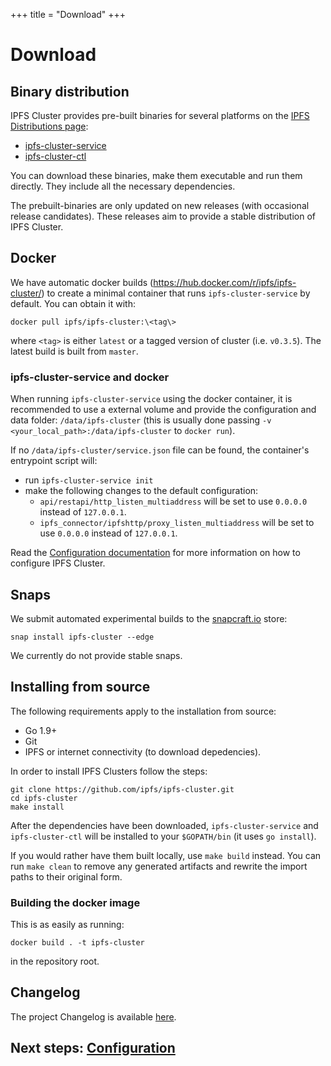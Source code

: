 +++
title = "Download"
+++


# Download

## Binary distribution

IPFS Cluster provides pre-built binaries for several platforms on the [IPFS Distributions page](https://dist.ipfs.io):

* [ipfs-cluster-service](https://dist.ipfs.io/#ipfs-cluster-service)
* [ipfs-cluster-ctl](https://dist.ipfs.io/#ipfs-cluster-ctl)

You can download these binaries, make them executable and run them directly. They include all the necessary dependencies.

The prebuilt-binaries are only updated on new releases (with occasional release candidates). These releases aim to provide a stable distribution of IPFS Cluster.


## Docker

We have automatic docker builds (https://hub.docker.com/r/ipfs/ipfs-cluster/) to create a minimal container that runs `ipfs-cluster-service` by default. You can obtain it with:

```
docker pull ipfs/ipfs-cluster:\<tag\>
```

where `<tag>` is either `latest` or a tagged version of cluster (i.e. `v0.3.5`). The latest build is built from `master`.

### ipfs-cluster-service and docker

When running `ipfs-cluster-service` using the docker container, it is recommended to use a external volume and provide the configuration and data folder: `/data/ipfs-cluster` (this is usually done passing `-v <your_local_path>:/data/ipfs-cluster` to `docker run`).

If no `/data/ipfs-cluster/service.json` file can be found, the container's entrypoint script will:

* run `ipfs-cluster-service init`
* make the following changes to the default configuration:
  * `api/restapi/http_listen_multiaddress` will be set to use `0.0.0.0` instead of `127.0.0.1`.
  * `ipfs_connector/ipfshttp/proxy_listen_multiaddress` will be set to use `0.0.0.0` instead of `127.0.0.1`.

Read the [Configuration documentation](/documentation/configuration) for more information on how to configure IPFS Cluster.


## Snaps

We submit automated experimental builds to the [snapcraft.io](https://snapcraft.io) store:

```
snap install ipfs-cluster --edge
```

We currently do not provide stable snaps.

## Installing from source

The following requirements apply to the installation from source:

* Go 1.9+
* Git
* IPFS or internet connectivity (to download depedencies).

In order to install IPFS Clusters follow the steps:

```
git clone https://github.com/ipfs/ipfs-cluster.git
cd ipfs-cluster
make install
```

After the dependencies have been downloaded, `ipfs-cluster-service` and `ipfs-cluster-ctl` will be installed to your `$GOPATH/bin` (it uses `go install`).

If you would rather have them built locally, use `make build` instead. You can run `make clean` to remove any generated artifacts and rewrite the import paths to their original form.

### Building the docker image

This is as easily as running:

```
docker build . -t ipfs-cluster
```

in the repository root.

## Changelog

The project Changelog is available [here](/documentation/changelog).

## Next steps: [Configuration](/documentation/configuration)
